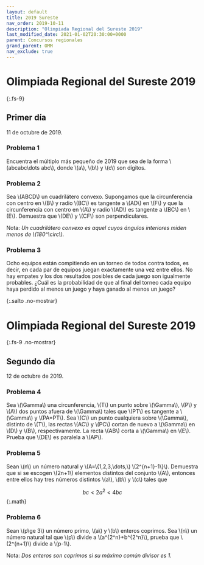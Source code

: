 ```yaml
---
layout: default
title: 2019 Sureste
nav_order: 2019-10-11
description: "Olimpiada Regional del Sureste 2019"
last_modified_date: 2021-01-02T20:30:00+0000
parent: Concursos regionales
grand_parent: OMM
nav_exclude: true
---
```


<link rel="stylesheet" href="{{ '/assets/css/just-the-docs-degAzul.css' | absolute_url }}">
<script>
    jtd.setTheme('degVerde');
</script>

<!--Enviado por José Hdz. Stgo. al correo polynomm@outlook.com el 4 de enero de 2021-->

# Olimpiada Regional del Sureste&nbsp;<span class="deg-sitio deg-sitio-texto">2019</span>
{:.fs-9}

## <span class="deg-sitio deg-sitio-texto">Primer día</span>
11 de octubre de 2019.

### Problema&nbsp;<span class="deg-sitio deg-sitio-texto">1</span>

Encuentra el múltiplo más pequeño de 2019 que sea de la forma \\(abcabc\dots abc\\), donde \\(a\\), \\(b\\) y \\(c\\) son dígitos.

### Problema&nbsp;<span class="deg-sitio deg-sitio-texto">2</span>

Sea \\(ABCD\\) un cuadrilátero convexo. Supongamos que la circunferencia con centro en \\(B\\) y radio \\(BC\\) es tangente a \\(AD\\) en \\(F\\) y que la circunferencia con centro en \\(A\\) y radio \\(AD\\) es tangente a \\(BC\\) en \\(E\\). Demuestra que \\(DE\\) y \\(CF\\) son perpendiculares.

Nota: *Un cuadrilátero convexo es aquel cuyos ángulos interiores miden menos de \\(180^\circ\\).*

### Problema&nbsp;<span class="deg-sitio deg-sitio-texto">3</span>

Ocho equipos están compitiendo en un torneo de todos contra todos, es decir, en cada par de equipos juegan exactamente una vez entre ellos. No hay empates y los dos resultados posibles de cada juego son igualmente probables. ¿Cuál es la probabilidad de que al final del torneo cada equipo haya perdido al menos un juego y haya ganado al menos un juego?

<div></div>
{:.salto .no-mostrar}

# Olimpiada Regional del Sureste&nbsp;<span class="deg-sitio deg-sitio-texto">2019</span>
{:.fs-9 .no-mostrar}

## <span class="deg-sitio deg-sitio-texto">Segundo día</span>
12 de octubre de 2019.

### Problema&nbsp;<span class="deg-sitio deg-sitio-texto">4</span>

Sea \\(\Gamma\\) una circunferencia, \\(T\\) un punto sobre \\(\Gamma\\), \\(P\\) y \\(A\\) dos puntos afuera de \\(\Gamma\\) tales que \\(PT\\) es tangente a \\(\Gamma\\) y \\(PA=PT\\). Sea \\(C\\) un punto cualquiera sobre \\(\Gamma\\), distinto de \\(T\\), las rectas \\(AC\\) y \\(PC\\) cortan de nuevo a \\(\Gamma\\) en \\(D\\) y \\(B\\), respectivamente. La recta \\(AB\\) corta a \\(\Gamma\\) en \\(E\\). Prueba que \\(DE\\) es paralela a \\(AP\\).

### Problema&nbsp;<span class="deg-sitio deg-sitio-texto">5</span>

Sean \\(n\\) un número natural y \\(A=\\{1,2,3,\dots,\\) \\(2^{n+1}-1\\}\\). Demuestra que si se escogen \\(2n+1\\) elementos distintos del conjunto \\(A\\), entonces entre ellos hay tres números distintos \\(a\\), \\(b\\) y \\(c\\) tales que

$$bc<2a^2<4bc$$
{:.math}

### Problema&nbsp;<span class="deg-sitio deg-sitio-texto">6</span>

Sean \\(p\ge 3\\) un número primo, \\(a\\) y \\(b\\) enteros coprimos. Sea \\(n\\) un número natural tal que \\(p\\) divide a \\(a^{2^n}+b^{2^n}\\), prueba que \\(2^{n+1}\\) divide a \\(p-1\\).

Nota: *Dos enteros son coprimos si su máximo común divisor es 1.*
